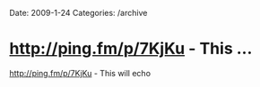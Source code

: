 Date: 2009-1-24
Categories: /archive

# http://ping.fm/p/7KjKu - This ...

<a href="http://ping.fm/p/7KjKu" rel="nofollow">http://ping.fm/p/7KjKu</a> - This will echo
